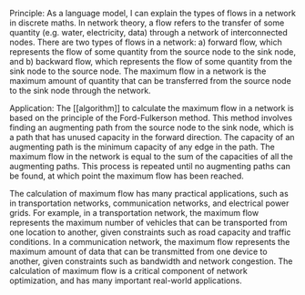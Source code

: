 Principle:
As a language model, I can explain the types of flows in a network in discrete maths. In network theory, a flow refers to the transfer of some quantity (e.g. water, electricity, data) through a network of interconnected nodes. There are two types of flows in a network: a) forward flow, which represents the flow of some quantity from the source node to the sink node, and b) backward flow, which represents the flow of some quantity from the sink node to the source node. The maximum flow in a network is the maximum amount of quantity that can be transferred from the source node to the sink node through the network.

Application:
The [[algorithm]] to calculate the maximum flow in a network is based on the principle of the Ford-Fulkerson method. This method involves finding an augmenting path from the source node to the sink node, which is a path that has unused capacity in the forward direction. The capacity of an augmenting path is the minimum capacity of any edge in the path. The maximum flow in the network is equal to the sum of the capacities of all the augmenting paths. This process is repeated until no augmenting paths can be found, at which point the maximum flow has been reached.

The calculation of maximum flow has many practical applications, such as in transportation networks, communication networks, and electrical power grids. For example, in a transportation network, the maximum flow represents the maximum number of vehicles that can be transported from one location to another, given constraints such as road capacity and traffic conditions. In a communication network, the maximum flow represents the maximum amount of data that can be transmitted from one device to another, given constraints such as bandwidth and network congestion. The calculation of maximum flow is a critical component of network optimization, and has many important real-world applications.
